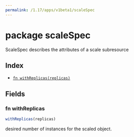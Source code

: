 ```yaml
---
permalink: /1.17/apps/v1beta1/scaleSpec
---
```


# package scaleSpec

ScaleSpec describes the attributes of a scale subresource

## Index

* [`fn withReplicas(replicas)`](#fn-withreplicas)

## Fields

### fn withReplicas

```ts
withReplicas(replicas)
```

desired number of instances for the scaled object.